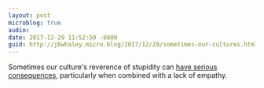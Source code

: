 ```yaml
---
layout: post
microblog: true
audio: 
date: 2017-12-29 11:52:50 -0800
guid: http://jbwhaley.micro.blog/2017/12/29/sometimes-our-cultures.html
---
```

Sometimes our culture's reverence of stupidity can [have serious consequences](https://apple.news/AAwhW3cOvQE6UG75D0faMKA), particularly when combined with a lack of empathy.
